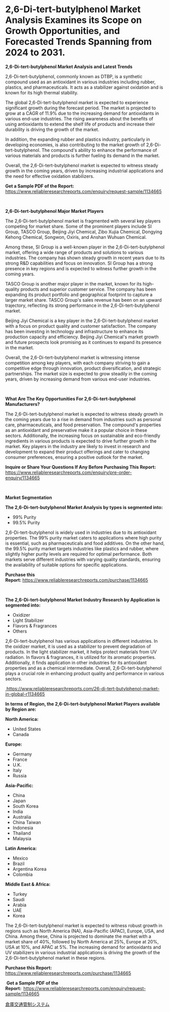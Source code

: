 <p><h1>2,6-Di-tert-butylphenol Market Analysis Examines its Scope on Growth Opportunities, and Forecasted Trends Spanning from 2024 to 2031.</h1></p><p><strong>2,6-Di-tert-butylphenol Market Analysis and Latest Trends</strong></p>
<p><p>2,6-Di-tert-butylphenol, commonly known as DTBP, is a synthetic compound used as an antioxidant in various industries including rubber, plastics, and pharmaceuticals. It acts as a stabilizer against oxidation and is known for its high thermal stability.</p><p>The global 2,6-Di-tert-butylphenol market is expected to experience significant growth during the forecast period. The market is projected to grow at a CAGR of 11.9% due to the increasing demand for antioxidants in various end-use industries. The rising awareness about the benefits of using antioxidants to extend the shelf life of products and increase their durability is driving the growth of the market.</p><p>In addition, the expanding rubber and plastics industry, particularly in developing economies, is also contributing to the market growth of 2,6-Di-tert-butylphenol. The compound's ability to enhance the performance of various materials and products is further fueling its demand in the market.</p><p>Overall, the 2,6-Di-tert-butylphenol market is expected to witness steady growth in the coming years, driven by increasing industrial applications and the need for effective oxidation stabilizers.</p></p>
<p><strong>Get a Sample PDF of the Report:&nbsp;</strong> <a href="https://www.reliableresearchreports.com/enquiry/request-sample/1134665">https://www.reliableresearchreports.com/enquiry/request-sample/1134665</a></p>
<p>&nbsp;</p>
<p><strong>2,6-Di-tert-butylphenol Major Market Players</strong></p>
<p><p>The 2,6-Di-tert-butylphenol market is fragmented with several key players competing for market share. Some of the prominent players include SI Group, TASCO Group, Beijing Jiyi Chemical, Zibo Xujia Chemical, Dongying Kehong Chemical, Songwon, Oxiris, and Anshan Wuhuan Chemical.</p><p>Among these, SI Group is a well-known player in the 2,6-Di-tert-butylphenol market, offering a wide range of products and solutions to various industries. The company has shown steady growth in recent years due to its strong R&D capabilities and focus on innovation. SI Group has a strong presence in key regions and is expected to witness further growth in the coming years.</p><p>TASCO Group is another major player in the market, known for its high-quality products and superior customer service. The company has been expanding its product portfolio and geographical footprint to capture a larger market share. TASCO Group's sales revenue has been on an upward trajectory, reflecting its strong performance in the 2,6-Di-tert-butylphenol market.</p><p>Beijing Jiyi Chemical is a key player in the 2,6-Di-tert-butylphenol market with a focus on product quality and customer satisfaction. The company has been investing in technology and infrastructure to enhance its production capacity and efficiency. Beijing Jiyi Chemical's market growth and future prospects look promising as it continues to expand its presence in the market.</p><p>Overall, the 2,6-Di-tert-butylphenol market is witnessing intense competition among key players, with each company striving to gain a competitive edge through innovation, product diversification, and strategic partnerships. The market size is expected to grow steadily in the coming years, driven by increasing demand from various end-user industries.</p></p>
<p>&nbsp;</p>
<p><strong>What Are The Key Opportunities For 2,6-Di-tert-butylphenol Manufacturers?</strong></p>
<p><p>The 2,6-Di-tert-butylphenol market is expected to witness steady growth in the coming years due to a rise in demand from industries such as personal care, pharmaceuticals, and food preservation. The compound's properties as an antioxidant and preservative make it a popular choice in these sectors. Additionally, the increasing focus on sustainable and eco-friendly ingredients in various products is expected to drive further growth in the market. Key players in the industry are likely to invest in research and development to expand their product offerings and cater to changing consumer preferences, ensuring a positive outlook for the market.</p></p>
<p><strong>Inquire or Share Your Questions If Any Before Purchasing This Report:</strong> <a href="https://www.reliableresearchreports.com/enquiry/pre-order-enquiry/1134665">https://www.reliableresearchreports.com/enquiry/pre-order-enquiry/1134665</a></p>
<p>&nbsp;</p>
<p><strong>Market Segmentation</strong></p>
<p><strong>The 2,6-Di-tert-butylphenol Market Analysis by types is segmented into:</strong></p>
<p><ul><li>99% Purity</li><li>99.5% Purity</li></ul></p>
<p><p>2,6-Di-tert-butylphenol is widely used in industries due to its antioxidant properties. The 99% purity market caters to applications where high purity is essential, such as pharmaceuticals and food additives. On the other hand, the 99.5% purity market targets industries like plastics and rubber, where slightly higher purity levels are required for optimal performance. Both markets serve different industries with varying quality standards, ensuring the availability of suitable options for specific applications.</p></p>
<p><strong>Purchase this Report:&nbsp;</strong><a href="https://www.reliableresearchreports.com/purchase/1134665">https://www.reliableresearchreports.com/purchase/1134665</a></p>
<p>&nbsp;</p>
<p><strong>The 2,6-Di-tert-butylphenol Market Industry Research by Application is segmented into:</strong></p>
<p><ul><li>Oxidizer</li><li>Light Stabilizer</li><li>Flavors & Fragrances</li><li>Others</li></ul></p>
<p><p>2,6-Di-tert-butylphenol has various applications in different industries. In the oxidizer market, it is used as a stabilizer to prevent degradation of products. In the light stabilizer market, it helps protect materials from UV radiation. In flavors & fragrances, it is utilized for its aromatic properties. Additionally, it finds application in other industries for its antioxidant properties and as a chemical intermediate. Overall, 2,6-Di-tert-butylphenol plays a crucial role in enhancing product quality and performance in various sectors.</p></p>
<p><a href="https://www.reliableresearchreports.com/26-di-tert-butylphenol-market-in-global-r1134665">&nbsp;https://www.reliableresearchreports.com/26-di-tert-butylphenol-market-in-global-r1134665</a></p>
<p><strong>In terms of Region, the 2,6-Di-tert-butylphenol Market Players available by Region are:</strong></p>
<p>
    <p> <strong> North America: </strong>
        <ul>
            <li>United States</li>
            <li>Canada</li>
        </ul>
        </p> 
    <p> <strong> Europe: </strong>
        <ul>
            <li>Germany</li>
            <li>France</li>
            <li>U.K.</li>
            <li>Italy</li>
            <li>Russia</li>
        </ul>
        </p> 
    <p> <strong> Asia-Pacific: </strong>
        <ul>
            <li>China</li>
            <li>Japan</li>
            <li>South Korea</li>
            <li>India</li>
            <li>Australia</li>
            <li>China Taiwan</li>
            <li>Indonesia</li>
            <li>Thailand</li>
            <li>Malaysia</li>
        </ul>
        </p> 
    <p> <strong> Latin America: </strong>
        <ul>
            <li>Mexico</li>
            <li>Brazil</li>
            <li>Argentina Korea</li>
            <li>Colombia</li>
        </ul>
        </p> 
    <p> <strong> Middle East & Africa: </strong>
        <ul>
            <li>Turkey</li>
            <li>Saudi</li>
            <li>Arabia</li>
            <li>UAE</li>
            <li>Korea</li>
        </ul>
    </p>
    </p>
<p><p>The 2,6-Di-tert-butylphenol market is expected to witness robust growth in regions such as North America (NA), Asia-Pacific (APAC), Europe, USA, and China. Among these, China is projected to dominate the market with a market share of 40%, followed by North America at 25%, Europe at 20%, USA at 10%, and APAC at 5%. The increasing demand for antioxidants and UV stabilizers in various industrial applications is driving the growth of the 2,6-Di-tert-butylphenol market in these regions.</p></p>
<p><strong>Purchase this Report: </strong><a href="https://www.reliableresearchreports.com/purchase/1134665">https://www.reliableresearchreports.com/purchase/1134665</a></p>
<p>&nbsp;<strong>Get a Sample PDF of the Report:&nbsp;&nbsp;</strong><a href="https://www.reliableresearchreports.com/enquiry/request-sample/1134665">https://www.reliableresearchreports.com/enquiry/request-sample/1134665</a></p>
<p><strong></strong></p>
<p><p><a href="https://github.com/DanykaKilback/Market-Research-Report-List-1/blob/main/2378553104244.md">倉庫交通管制システム</a></p></p>